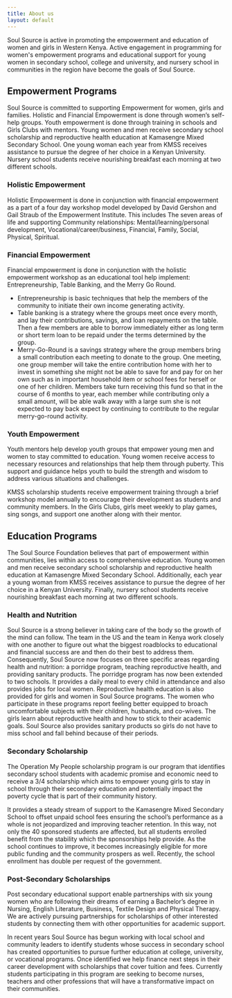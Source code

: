 ```yaml
---
title: About us
layout: default
---
```


Soul Source is active in promoting the empowerment and education of women and girls in Western Kenya. Active engagement in programming for women's empowerment programs and educational support for young women in secondary school, college and university, and nursery school in communities in the region have become the goals of Soul Source.

## Empowerment Programs

Soul Source is committed to supporting Empowerment for women, girls and families. Holistic and Financial Empowerment is done through women’s self-help groups. Youth empowerment is done through training in schools and Girls Clubs with mentors. Young women and men receive secondary school scholarship and reproductive health education at Kamasengre Mixed Secondary School. One young woman each year from KMSS receives assistance to pursue the degree of her choice in a Kenyan University. Nursery school students receive nourishing breakfast each morning at two different schools.

### Holistic Empowerment

Holistic Empowerment is done in conjunction with financial empowerment as a part of a four day workshop model developed by David Gershon and Gail Straub of the Empowerment Institute. This  includes The seven areas of life and supporting Community relationships: Mental/learning/personal development, Vocational/career/business, Financial, Family, Social, Physical, Spiritual.

### Financial Empowerment

Financial empowerment is done in conjunction with the holistic empowerment workshop as an educational tool help implement: Entrepreneurship, Table Banking, and  the Merry Go Round.
- Entrepreneurship is basic techniques that help the members of the community to initiate their own income generating activity.
- Table banking is a strategy where the groups meet once every month, and lay their contributions, savings, and loan repayments on the table. Then a few members are able to borrow immediately either as long term or short term loan to be repaid under the terms determined by the group.
- Merry-Go-Round is a savings strategy where the group members bring a small contribution each meeting to donate to the group. One meeting, one group member will take the entire contribution home with her to invest in something she might not be able to save for and pay for on her own such as in important household item or school fees for herself or one of her children. Members take turn receiving this fund so that in the course of 6 months to year, each member while contributing only a small amount, will be able walk away with a large sum she is not expected to pay back expect by continuing to contribute to the regular merry-go-round activity.

### Youth Empowerment

Youth mentors help develop youth groups that empower young men and women to stay committed to education. Young women receive access to necessary resources and relationships that help them through puberty. This support and guidance helps youth to build the strength and wisdom to address various situations and challenges. 

KMSS scholarship students receive empowerment training through a brief workshop model annually to encourage their development as students and community members. In the Girls Clubs, girls meet weekly to play games, sing songs, and support one another along with their mentor.



## Education Programs

The Soul Source Foundation believes that part of empowerment within communities, lies within access to comprehensive education. Young women and men receive secondary school scholarship and reproductive health education at Kamasengre Mixed Secondary School. Additionally, each year a young woman from KMSS receives assistance to pursue the degree of her choice in a Kenyan University. Finally, nursery school students receive nourishing breakfast each morning at two different schools.

### Health and Nutrition

Soul Source is a strong believer in taking care of the body so the growth of the mind can follow. The team in the US and the team in Kenya work closely with one another to figure out what the biggest roadblocks to educational and financial success are and then do their best to address them. Consequently, Soul Source now focuses on three specific areas regarding health and nutrition: a porridge program, teaching reproductive health, and providing sanitary products. The porridge program has now been extended to two schools. It provides a daily meal to every child in attendance and also provides jobs for local women. Reproductive health education is also provided for girls and women in Soul Source programs. The women who participate in these programs report feeling better equipped to broach uncomfortable subjects with their children, husbands, and co-wives. The girls learn about reproductive health and how to stick to their academic goals. Soul Source also provides sanitary products so girls do not have to miss school and fall behind because of their periods.

### Secondary Scholarship

The Operation My People scholarship program is our program that identifies secondary school students with academic promise and economic need to receive a 3/4 scholarship which aims to empower young girls to stay in school through their secondary education and potentially impact the poverty cycle that is part of their community history.

It provides a steady stream of support to the Kamasengre Mixed Secondary School to offset unpaid school fees ensuring the school’s performance as a whole is not jeopardized and improving teacher retention. In this way, not only the 40 sponsored students are affected, but all students enrolled benefit from the stability which the sponsorships help provide. As the school continues to improve, it becomes increasingly eligible for more public funding and the community prospers as well. Recently, the school enrollment has double per request of the government.

### Post-Secondary Scholarships

Post secondary educational support enable partnerships with six young women who are following their dreams of earning a Bachelor’s degree in Nursing, English Literature, Business, Textile Design and Physical Therapy. We are actively pursuing partnerships for scholarships of other interested students by connecting them with other opportunities for academic support.

In recent years Soul Source has begun working with local school and community leaders to identify students whose success in secondary school has created opportunities to pursue further education at college, university, or vocational programs.  Once identified we help finance next steps in their career development with scholarships that cover tuition and fees.  Currently students participating in this program are seeking to become nurses, teachers and other professions that will have a transformative impact on their communities.
